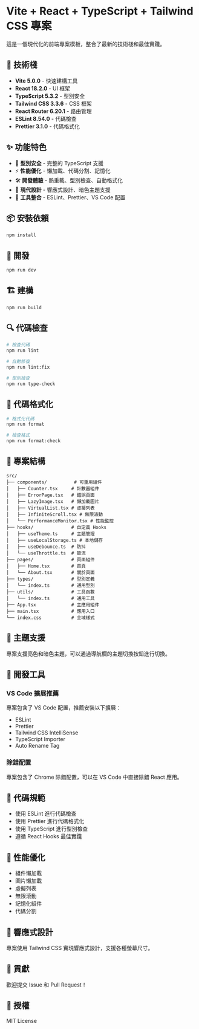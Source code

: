 # Vite + React + TypeScript + Tailwind CSS 專案

這是一個現代化的前端專案模板，整合了最新的技術棧和最佳實踐。

## 🚀 技術棧

- **Vite 5.0.0** - 快速建構工具
- **React 18.2.0** - UI 框架
- **TypeScript 5.3.2** - 型別安全
- **Tailwind CSS 3.3.6** - CSS 框架
- **React Router 6.20.1** - 路由管理
- **ESLint 8.54.0** - 代碼檢查
- **Prettier 3.1.0** - 代碼格式化

## ✨ 功能特色

- 🎯 **型別安全** - 完整的 TypeScript 支援
- ⚡ **性能優化** - 懶加載、代碼分割、記憶化
- 🛠️ **開發體驗** - 熱重載、型別檢查、自動格式化
- 🎨 **現代設計** - 響應式設計、暗色主題支援
- 🔧 **工具整合** - ESLint、Prettier、VS Code 配置

## 📦 安裝依賴

```bash
npm install
```

## 🚀 開發

```bash
npm run dev
```

## 🏗️ 建構

```bash
npm run build
```

## 🔍 代碼檢查

```bash
# 檢查代碼
npm run lint

# 自動修復
npm run lint:fix

# 型別檢查
npm run type-check
```

## 🎨 代碼格式化

```bash
# 格式化代碼
npm run format

# 檢查格式
npm run format:check
```

## 📁 專案結構

```
src/
├── components/          # 可重用組件
│   ├── Counter.tsx     # 計數器組件
│   ├── ErrorPage.tsx   # 錯誤頁面
│   ├── LazyImage.tsx   # 懶加載圖片
│   ├── VirtualList.tsx # 虛擬列表
│   ├── InfiniteScroll.tsx # 無限滾動
│   └── PerformanceMonitor.tsx # 性能監控
├── hooks/              # 自定義 Hooks
│   ├── useTheme.ts     # 主題管理
│   ├── useLocalStorage.ts # 本地儲存
│   ├── useDebounce.ts  # 防抖
│   └── useThrottle.ts  # 節流
├── pages/              # 頁面組件
│   ├── Home.tsx        # 首頁
│   └── About.tsx       # 關於頁面
├── types/              # 型別定義
│   └── index.ts        # 通用型別
├── utils/              # 工具函數
│   └── index.ts        # 通用工具
├── App.tsx             # 主應用組件
├── main.tsx            # 應用入口
└── index.css           # 全域樣式
```

## 🎨 主題支援

專案支援亮色和暗色主題，可以通過導航欄的主題切換按鈕進行切換。

## 🔧 開發工具

### VS Code 擴展推薦

專案包含了 VS Code 配置，推薦安裝以下擴展：

- ESLint
- Prettier
- Tailwind CSS IntelliSense
- TypeScript Importer
- Auto Rename Tag

### 除錯配置

專案包含了 Chrome 除錯配置，可以在 VS Code 中直接除錯 React 應用。

## 📝 代碼規範

- 使用 ESLint 進行代碼檢查
- 使用 Prettier 進行代碼格式化
- 使用 TypeScript 進行型別檢查
- 遵循 React Hooks 最佳實踐

## 🚀 性能優化

- 組件懶加載
- 圖片懶加載
- 虛擬列表
- 無限滾動
- 記憶化組件
- 代碼分割

## 📱 響應式設計

專案使用 Tailwind CSS 實現響應式設計，支援各種螢幕尺寸。

## 🤝 貢獻

歡迎提交 Issue 和 Pull Request！

## 📄 授權

MIT License